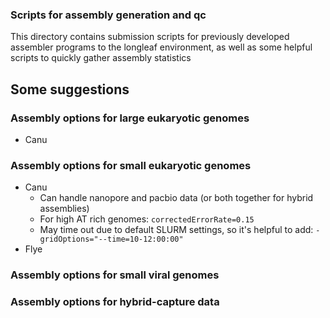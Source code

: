 ### Scripts for assembly generation and qc

This directory contains submission scripts for previously developed assembler programs to the longleaf environment, as well as some helpful scripts to quickly gather assembly statistics

## Some suggestions

### Assembly options for large eukaryotic genomes
- Canu 

### Assembly options for small eukaryotic genomes
- Canu
  - Can handle nanopore and pacbio data (or both together for hybrid assemblies)
  - For high AT rich genomes: 
     `correctedErrorRate=0.15`
  - May time out due to default SLURM settings, so it's helpful to add:
     `-gridOptions="--time=10-12:00:00"`
- Flye

### Assembly options for small viral genomes
<TO-COMPLETE>
  
### Assembly options for hybrid-capture data
<TO-COMPLETE>

